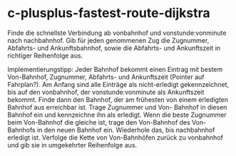 # c-plusplus-fastest-route-dijkstra

Finde die schnellste Verbindung ab vonbahnhof und vonstunde:vonminute
nach nachbahnhof. Gib für jeden genommenen Zug die Zugnummer, Abfahrts-
und Ankunftsbahnhof, sowie die Abfahrts- und Ankunftszeit in richtiger
Reihenfolge aus.

Implementierungstipp: Jeder Bahnhof bekommt einen Eintrag mit bestem
Von-Bahnhof, Zugnummer, Abfahrts- und Ankunftszeit (Pointer auf
Fahrplan?). Am Anfang sind alle Einträge als nicht-erledigt
gekennzeichnet, bis auf den vonbahnhof, der vonstunde:vonminute als
Ankunftszeit bekommt. Finde dann den Bahnhof, der am frühesten von
einem erledigten Bahnhof aus erreichbar ist. Trage Zugnummer und Von-
Bahnhof in diesen Bahnhof ein und kennzeichne ihn als erledigt. Wenn die
beste Zugnummer beim Von-Bahnhof die gleiche ist, trage den Von-Bahnhof
des Von-Bahnhofs in den neuen Bahnhof ein. Wiederhole das, bis
nachbahnhof erledigt ist.  Verfolge die Kette von Von-Bahnhöfen zurück
zu vonbahnhof und gib sie in umgekehrter Reihenfolge aus.
